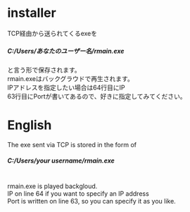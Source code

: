 # installer<br>
TCP経由から送られてくるexeを<h5>C:/Users/あなたのユーザー名/rmain.exe</h5>と言う形で保存されます。<br>
rmain.exeはバックグラウドで再生されます。<br>
IPアドレスを指定したい場合は64行目にIP<br>
63行目にPortが書いてあるので、好きに指定してみてください。<br>
# English<br>
The exe sent via TCP is stored in the form of <h5>C:/Users/your username/rmain.exe</h5><br>
rmain.exe is played backgloud.<br>
IP on line 64 if you want to specify an IP address<br>
Port is written on line 63, so you can specify it as you like.
